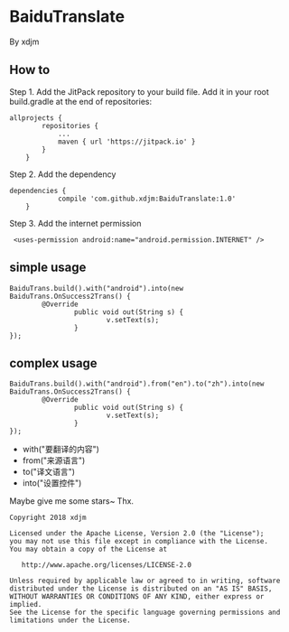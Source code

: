 # BaiduTranslate
By xdjm
## How to
Step 1. Add the JitPack repository to your build file.
Add it in your root build.gradle at the end of repositories:
```
allprojects {
		repositories {
			...
			maven { url 'https://jitpack.io' }
		}
	}
```
Step 2. Add the dependency
```
dependencies {
	        compile 'com.github.xdjm:BaiduTranslate:1.0'
	}
```
Step 3. Add the internet permission
```
 <uses-permission android:name="android.permission.INTERNET" />
```

## simple usage
```
BaiduTrans.build().with("android").into(new BaiduTrans.OnSuccess2Trans() {
        @Override
                public void out(String s) {
                        v.setText(s);
                }
});
```
## complex usage
```
BaiduTrans.build().with("android").from("en").to("zh").into(new BaiduTrans.OnSuccess2Trans() {
        @Override
                public void out(String s) {
                        v.setText(s);
                }
});
```
- with("要翻译的内容")
- from("来源语言")
- to("译文语言")
- into("设置控件")

Maybe give me some stars~ Thx.
```
Copyright 2018 xdjm

Licensed under the Apache License, Version 2.0 (the "License");
you may not use this file except in compliance with the License.
You may obtain a copy of the License at

   http://www.apache.org/licenses/LICENSE-2.0

Unless required by applicable law or agreed to in writing, software
distributed under the License is distributed on an "AS IS" BASIS,
WITHOUT WARRANTIES OR CONDITIONS OF ANY KIND, either express or implied.
See the License for the specific language governing permissions and
limitations under the License.
```
